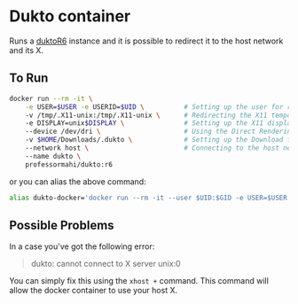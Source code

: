 # Dukto container
Runs a [duktoR6](https://www.msec.it/blog/dukto/) instance and it is possible to redirect it to the host network and its X.

## To Run
```bash
docker run --rm -it \
    -e USER=$USER -e USERID=$UID \          # Setting up the user for received files ownership
    -v /tmp/.X11-unix:/tmp/.X11-unix \      # Redirecting the X11 temporary files
    -e DISPLAY=unix$DISPLAY \               # Setting up the X11 display
    --device /dev/dri \                     # Using the Direct Rendering Infrastructure of host device
    -v $HOME/Downloads/.dukto \             # Setting up the Download folder
    --network host \                        # Connecting to the host network
    --name dukto \
    professormahi/dukto:r6
```
or you can alias the above command:
```bash
alias dukto-docker='docker run --rm -it --user $UID:$GID -e USER=$USER -e USERID=$UID -e HOME=$HOME -v /tmp/.X11-unix:/tmp/.X11-unix -e DISPLAY=unix$DISPLAY --device /dev/dri -v $HOME:/home/$USER/ -v /etc/passwd:/etc/passwd --network host --name dukto professormahi/dukto:r6'
```

## Possible Problems
In a case you've got the following error:
> dukto: cannot connect to X server unix:0

You can simply fix this using the `xhost +` command. This command will allow the docker container to use your host X.